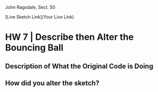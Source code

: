 John Ragsdale, Sect. 50

[Live Sketch Link](Your Live Link)


# HW 7 | Describe then Alter the Bouncing Ball

## Description of What the Original Code is Doing

<!--
--This is a Comment Block--

The code is telling the program to start the ball in the upper left hand corner (at 1,1) and telling the ball to follow a diagonal path of y=x. When the ball would reduce in size (or leave the area) then the math is shifted to one of the variable getting a negative sign so the path is similiar to y=-x.

When the mouse is clicked, the direction changes by 1/2 and the speed changes by 10. WHen clicked again, will increase by same factor. When pressed a third time, the speed reduces back to 1/2.

-->


## How did you alter the sketch?

<!--
Please describe how and why you changed the sketch?
-->
